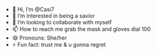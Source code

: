 - 👋 Hi, I’m @Casi7
- 👀 I’m interested in being a savior 
- 💞️ I’m looking to collaborate with myself
- 📫 How to reach me grab the mask and gloves dial 100
- 😄 Pronouns: She/her
- ⚡ Fun fact: trust me & u gonna regret 

<!---
Casi7/Casi7 is a ✨ special ✨ repository because its `README.md` (this file) appears on your GitHub profile.
You can click the Preview link to take a look at your changes.
--->
